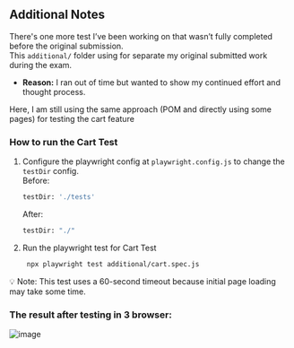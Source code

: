 ## Additional Notes

There's one more test I’ve been working on that wasn’t fully completed before the original submission.  
This `additional/` folder using for separate my original submitted work during the exam.

- **Reason:** I ran out of time but wanted to show my continued effort and thought process.

Here, I am still using the same approach (POM and directly using some pages) for testing the cart feature

### How to run the Cart Test

1. Configure the playwright config at `playwright.config.js` to change the `testDir` config.  
Before:
    ```sh
    testDir: './tests'
    ```
    After:
    ```sh
    testDir: "./"
    ```

2. Run the playwright test for Cart Test
   ```sh
    npx playwright test additional/cart.spec.js
    ```
💡 Note: This test uses a 60-second timeout because initial page loading may take some time.

### The result after testing in 3 browser:

![image](https://github.com/user-attachments/assets/3fe39089-a4c2-4efa-8dfe-750fc3f4c24b)
